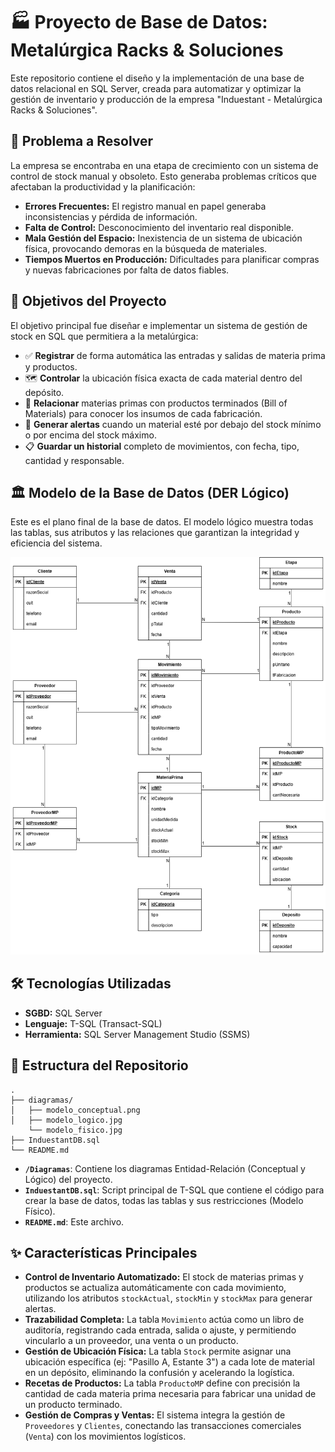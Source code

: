 # 🏭 Proyecto de Base de Datos: Metalúrgica Racks & Soluciones

Este repositorio contiene el diseño y la implementación de una base de datos relacional en SQL Server, creada para automatizar y optimizar la gestión de inventario y producción de la empresa "Induestant - Metalúrgica Racks & Soluciones".

## 🎯 Problema a Resolver

La empresa se encontraba en una etapa de crecimiento con un sistema de control de stock manual y obsoleto. Esto generaba problemas críticos que afectaban la productividad y la planificación:

  - **Errores Frecuentes:** El registro manual en papel generaba inconsistencias y pérdida de información.
  - **Falta de Control:** Desconocimiento del inventario real disponible.
  - **Mala Gestión del Espacio:** Inexistencia de un sistema de ubicación física, provocando demoras en la búsqueda de materiales.
  - **Tiempos Muertos en Producción:** Dificultades para planificar compras y nuevas fabricaciones por falta de datos fiables.

## 🚀 Objetivos del Proyecto

El objetivo principal fue diseñar e implementar un sistema de gestión de stock en SQL que permitiera a la metalúrgica:

  - ✅ **Registrar** de forma automática las entradas y salidas de materia prima y productos.
  - 🗺️ **Controlar** la ubicación física exacta de cada material dentro del depósito.
  - 🔗 **Relacionar** materias primas con productos terminados (Bill of Materials) para conocer los insumos de cada fabricación.
  - 🚨 **Generar alertas** cuando un material esté por debajo del stock mínimo o por encima del stock máximo.
  - 📋 **Guardar un historial** completo de movimientos, con fecha, tipo, cantidad y responsable.

## 🏛️ Modelo de la Base de Datos (DER Lógico)

Este es el plano final de la base de datos. El modelo lógico muestra todas las tablas, sus atributos y las relaciones que garantizan la integridad y eficiencia del sistema.

![alt text](diagramas/modelo_logico.png)

## 🛠️ Tecnologías Utilizadas

  - **SGBD:** SQL Server
  - **Lenguaje:** T-SQL (Transact-SQL)
  - **Herramienta:** SQL Server Management Studio (SSMS)

## 📂 Estructura del Repositorio

```
.
├── diagramas/
│   ├── modelo_conceptual.png
│   ├── modelo_logico.jpg
    └── modelo_fisico.jpg
├── InduestantDB.sql
└── README.md
```

  - **`/Diagramas`**: Contiene los diagramas Entidad-Relación (Conceptual y Lógico) del proyecto.
  - **`InduestantDB.sql`**: Script principal de T-SQL que contiene el código para crear la base de datos, todas las tablas y sus restricciones (Modelo Físico).
  - **`README.md`**: Este archivo.

## ✨ Características Principales

  - **Control de Inventario Automatizado:** El stock de materias primas y productos se actualiza automáticamente con cada movimiento, utilizando los atributos `stockActual`, `stockMin` y `stockMax` para generar alertas.
  - **Trazabilidad Completa:** La tabla `Movimiento` actúa como un libro de auditoría, registrando cada entrada, salida o ajuste, y permitiendo vincularlo a un proveedor, una venta o un producto.
  - **Gestión de Ubicación Física:** La tabla `Stock` permite asignar una ubicación específica (ej: "Pasillo A, Estante 3") a cada lote de material en un depósito, eliminando la confusión y acelerando la logística.
  - **Recetas de Productos:** La tabla `ProductoMP` define con precisión la cantidad de cada materia prima necesaria para fabricar una unidad de un producto terminado.
  - **Gestión de Compras y Ventas:** El sistema integra la gestión de `Proveedores` y `Clientes`, conectando las transacciones comerciales (`Venta`) con los movimientos logísticos.
